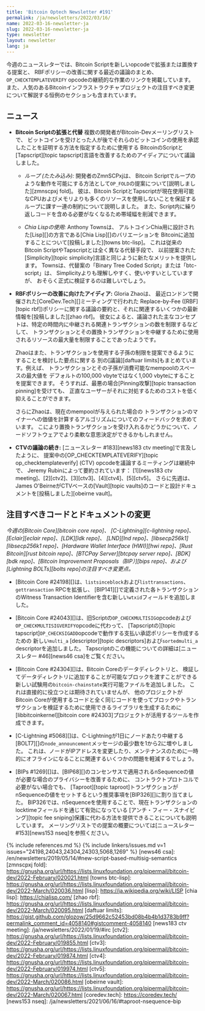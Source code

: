 ```yaml
---
title: 'Bitcoin Optech Newsletter #191'
permalink: /ja/newsletters/2022/03/16/
name: 2022-03-16-newsletter-ja
slug: 2022-03-16-newsletter-ja
type: newsletter
layout: newsletter
lang: ja
---
```

今週のニュースレターでは、Bitcoin Scriptを新しいopcodeで拡張または置換する提案と、
RBFポリシーの改善に関する最近の議論のまとめ、
`OP_CHECKTEMPLATEVERIFY` opcodeの継続的な作業のリンクを掲載しています。
また、人気のあるBitcoinインフラストラクチャプロジェクトの注目すべき変更について解説する恒例のセクションも含まれています。

## ニュース

- **Bitcoin Scriptの拡張と代替** 複数の開発者がBitcoin-Devメーリングリストで、
  ビットコインを受けとった人が後でそれらのビットコインの使用を承認したことを証明する方法を指定するために使用する
  BitcoinのScriptと[Tapscript][topic tapscript]言語を改善するためのアイディアについて議論しました。

  - *<!--looping-folding-->ループ (たたみ込み):* 開発者のZmnSCPxjは、
    Bitcoin Scriptでループのような動作を可能にする方法として`OP_FOLD`の提案について[説明しました][zmnscpxj fold]。
    彼は、Bitcoin ScriptとTapscriptが現在使用可能なCPUおよびメモリよりも多くのリソースを使用しないことを保証する
    ループに課す一連の制約について説明しました。
    また、Script内に繰り返しコードを含める必要がなくなるため帯域幅を削減できます。

  - *Chia Lispの使用:* Anthony Townsは、
    アルトコインChia用に設計された[Lisp][]の方言である[Chia Lisp][]のバリエーションを
    Bitcoinに追加することについて[投稿しました][towns btc-lisp]。
    これは従来のBitcoin ScriptやTapscriptとは全く異なる代替手段で、
    以前提案された[Simplicity][topic simplicity]言語と同じように新たなメリットを提供します。
    Townsは、代替案の「Binary Tree Coded Script」または「btc-script」は、
    Simplicityよりも理解しやすく、使いやすいとしていますが、
    おそらく正式に検証するのは難しいでしょう。

- **RBFポリシーの改善に向けたアイディア:** Gloria Zhaoは、
  最近ロンドンで開催された[CoreDev.Tech][]ミーティングで行われた
  Replace-by-Fee ([RBF][topic rbf])ポリシーに関する議論の要約と、それに関連するいくつかの最新情報を[投稿しました][zhao rbf]。
  彼女によると、議論された主なコンセプトは、特定の時間内に中継される関連トランザクションの数を制限するなどして、
  トランザクションとその置換トランザクションを中継するために使用されるリソースの最大量を制限することであったようです。

  Zhaoはまた、トランザクションを使用する子孫の制限を提案できるようにすることを検討した要点に関する
  別の[議論][daftuar limits]もまとめています。例えば、
  トランザクションとその子孫が消費可能なmempoolのスペースの最大値を
  デフォルトの100,000 vbyteではなく1,000 vbyteにすることを提案できます。
  そうすれば、最悪の場合[Pinning攻撃][topic transaction pinning]を受けても、
  正直なユーザーがそれに対処するためのコストを低く抑えることができます。

  さらにZhaoは、現在のmempoolが与えられた場合の
  トランザクションのマイナーへの価値を計算するアルゴリズムについてのフィードバックを求めています。
  こにより置換トランザクションを受け入れるかどうかについて、ノードソフトウェアでより柔軟な意思決定ができるかもしれません。

- **CTVの議論の続き:** [ニュースレター #183][news183 ctv meeting]で言及したように、
  提案中の[OP_CHECKTEMPLATEVERIFY][topic op_checktemplateverify] (CTV) opcodeを議論するミーティングは継続中で、
  Jeremy Rubinによって要約されています： [1][news183 ctv meeting]、[2][ctv2]、[3][ctv3]、[4][ctv4]、[5][ctv5]。
  さらに先週は、James O'BeirneがCTVベースの[Vault][topic vaults]のコードと設計ドキュメントを[投稿しました][obeirne vault]。

## 注目すべきコードとドキュメントの変更

*今週の[Bitcoin Core][bitcoin core repo]、
[C-Lightning][c-lightning repo]、[Eclair][eclair repo]、[LDK][ldk repo]、
[LND][lnd repo]、[libsecp256k1][libsecp256k1 repo]、[Hardware Wallet
Interface (HWI)][hwi repo]、[Rust Bitcoin][rust bitcoin repo]、[BTCPay
Server][btcpay server repo]、[BDK][bdk repo]、[Bitcoin Improvement
Proposals（BIP）][bips repo]、および[Lightning BOLTs][bolts repo]の注目すべき変更点。*

- [Bitcoin Core #24198][]は、`listsinceblock`および`listtransactions`、`gettransaction` RPCを拡張し、
  [BIP141][]で定義された各トランザクションのWitness Transaction Identifierを含む新しい`wtxid`フィールドを追加しました。

- [Bitcoin Core #24043][]は、旧Scriptの`OP_CHECKMULTISIG`opcodeおよび`OP_CHECKMULTISIGVERIFY`opcodeに代わって、
  [Tapscriptの][topic tapscript]`OP_CHECKSIGADD`opcodeで動作する支払い承認ポリシーを作成するための
  新しい`multi_a` [descriptor][topic descriptors]および`sortedmulti_a` descriptorを追加しました。
  Tapscriptのこの機能についての詳細は[ニュースレター #46][news46 csa]をご覧ください。

- [Bitcoin Core #24304][]は、Bitcoin Coreのデータディレクトリと、
  検証してデータディレクトリに追加することが可能なブロックを渡すことができる新しい試験用の`bitcoin-chainstate`実行可能ファイルを追加しました。
  これは直接的に役立つとは期待されていませんが、
  他のプロジェクトがBitcoin Coreが使用するコードと全く同じコードを使ってブロックやトランザクションを検証するために使用できるライブラリを生成するために
  [libbitcoinkernel][bitcoin core #24303]プロジェクトが活用するツールを作成できます。

- [C-Lightning #5068][]は、C-Lightningが1日にノードあたり中継する[BOLT7][]の`node_announcement`メッセージの最少数を1から2に増やしました。
  これは、ノードがIPアドレスを変更したり、メンテナンスのために一時的にオフラインになることに関連するいくつかの問題を軽減するでしょう。

- [BIPs #1269][]は、[BIP68][]のコンセンサスで適用されるnSequenceの値が必要な場合のプライバシーを改善するために、
  コントラクトプロトコルで必要がない場合でも、
  [Taproot][topic taproot]トランザクションがnSequenceの値をセットするという推奨事項を[BIP326][]に割り当てました。
  BIP326では、nSequenceを使用することで、現在トランザクションのlocktimeフィールドを通じて有効になっている
  [アンチ・フィー・スナイピング][topic fee sniping]保護に代わる方法を提供できることについても説明しています。
  メーリングリストでの提案の概要については[ニュースレター #153][news153 nseq]を参照ください。

{% include references.md %}
{% include linkers/issues.md v=1 issues="24198,24043,24304,24303,5068,1269" %}
[news46 csa]: /en/newsletters/2019/05/14/#new-script-based-multisig-semantics
[zmnscpxj fold]: https://gnusha.org/url/https://lists.linuxfoundation.org/pipermail/bitcoin-dev/2022-February/020021.html
[towns btc-lisp]: https://gnusha.org/url/https://lists.linuxfoundation.org/pipermail/bitcoin-dev/2022-March/020036.html
[lisp]: https://ja.wikipedia.org/wiki/LISP
[chia lisp]: https://chialisp.com/
[zhao rbf]: https://gnusha.org/url/https://lists.linuxfoundation.org/pipermail/bitcoin-dev/2022-March/020095.html
[daftuar limits]: https://gist.github.com/glozow/25d9662c52453bd08b4b4b1d3783b9ff?permalink_comment_id=4058140#gistcomment-4058140
[news183 ctv meeting]: /ja/newsletters/2022/01/19/#irc
[ctv2]: https://gnusha.org/url/https://lists.linuxfoundation.org/pipermail/bitcoin-dev/2022-February/019855.html
[ctv3]: https://gnusha.org/url/https://lists.linuxfoundation.org/pipermail/bitcoin-dev/2022-February/019874.html
[ctv4]: https://gnusha.org/url/https://lists.linuxfoundation.org/pipermail/bitcoin-dev/2022-February/019974.html
[ctv5]: https://gnusha.org/url/https://lists.linuxfoundation.org/pipermail/bitcoin-dev/2022-March/020086.html
[obeirne vault]: https://gnusha.org/url/https://lists.linuxfoundation.org/pipermail/bitcoin-dev/2022-March/020067.html
[coredev.tech]: https://coredev.tech/
[news153 nseq]: /ja/newsletters/2021/06/16/#taproot-nsequence-bip
